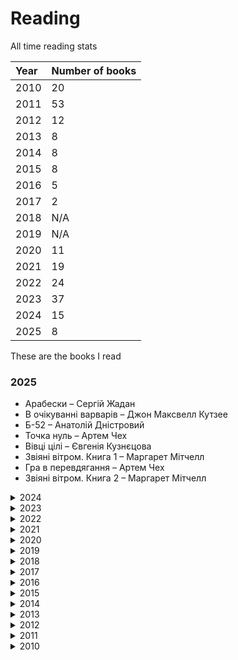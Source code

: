 # Reading

All time reading stats

<table>
    <thead>
        <tr>
            <th align="left">Year</th>
            <th align="left">Number of books</th>
        </tr>
    </thead>
    <tbody>
        <tr>
            <td align="left">2010</td>
            <td align="left">20</td>
        </tr>
        <tr>
            <td align="left">2011</td>
            <td align="left">53</td>
        </tr>
        <tr>
            <td align="left">2012</td>
            <td align="left">12</td>
        </tr>
        <tr>
            <td align="left">2013</td>
            <td align="left">8</td>
        </tr>
        <tr>
            <td align="left">2014</td>
            <td align="left">8</td>
        </tr>
        <tr>
            <td align="left">2015</td>
            <td align="left">8</td>
        </tr>
        <tr>
            <td align="left">2016</td>
            <td align="left">5</td>
        </tr>
        <tr>
            <td align="left">2017</td>
            <td align="left">2</td>
        </tr>
        <tr>
            <td align="left">2018</td>
            <td align="left">N/A</td>
        </tr>
        <tr>
            <td align="left">2019</td>
            <td align="left">N/A</td>
        </tr>
        <tr>
            <td align="left">2020</td>
            <td align="left">11</td>
        </tr>
        <tr>
            <td align="left">2021</td>
            <td align="left">19</td>
        </tr>
        <tr>
            <td align="left">2022</td>
            <td align="left">24</td>
        </tr>
        <tr>
            <td align="left">2023</td>
            <td align="left">37</td>
        </tr>
        <tr>
            <td align="left">2024</td>
            <td align="left">15</td>
        </tr>
        <tr>
            <td align="left">2025</td>
            <td align="left">8</td>
        </tr>
    </tbody>
</table>

These are the books I read

### 2025

* Арабески – Сергій Жадан
* В очікуванні варварів – Джон Максвелл Кутзее
* Б-52 – Анатолій Дністровий
* Точка нуль – Артем Чех
* Вівці цілі – Євгенія Кузнєцова
* Звіяні вітром. Книга 1 – Маргарет Мітчелл
* Гра в перевдягання – Артем Чех
* Звіяні вітром. Книга 2 – Маргарет Мітчелл

<details>
<summary>2024</summary>
<ul class="dashed">

  <li> Служниця – Фріда Мак-Фадден</li>
  <li> Катананхе - Софія Андрухович</li>
  <li> Напрочуд кмітливі створіння - Шелбі ван Пелт</li>
  <li> Робінзон Крузо – Даніель Дефо</li>
  <li> Пісня відкритого шляху – Артем Чех</li>
  <li> Перший Кий Будича – Анатолій Дністровий</li>
  <li> Привиди – Анатолій Дністровий</li>
  <li> Ніколи не йдіть на компроміс. Техніка ефективних переговорів – Крісс Восс</li>
  <li> Сіра Пейна – Анатолій Дністровий</li>
  <li> Там, де заходить сонце – Олена Пшенична</li>
  <li> Slow Productivity: The Lost Art of Accomplishment Without Burnout – Cal Newport</li>
  <li> Feel-Good Productivity: How to Do More of What Matters to You – Ali Abdaal</li>
  <li> Небовись – Брендон Сандерсон</li>
  <li> Вибір – Едіт Егер</li>
  <li> Assassin's Apprentice – Robin Hobb</li>
</ul>
</details>

<details>
<summary>2023</summary>
<ul class="dashed">
  <li>Перші – Марія Олекса</li>
  <li>Не озирайся і мовчи – Макс Кідрук</li>
  <li>Швеція. Модель для збірки: вілла, "вольво", песик – Юлія Юрчук</li>
  <li>Невеличка драма – Валерʼян Підмогильний</li>
  <li>Що мій син має знати про світ – Фредрік Бакман</li>
  <li>Земля крилатих – Ірина Грабовська</li>
  <li>Перші – Марія Олекса</li>
  <li>Пиво і чорнило. Як жили київські студенти 19 – початку 20 ст. – Тарас Самчук</li>
  <li>Зірки й кістки – Ірина Грабовська</li>
  <li>Доця – Тамара Горіха Зерня</li>
  <li>Пляжне чтиво – Емілі Генрі</li>
  <li>Пиши. Легкий шлях від ідеї до книжки – Таіс Золотковська</li>
  <li>НепрОсті – Тарас Прохасько</li>
  <li>Ворошиловград – Сергій Жадан</li>
  <li>Не бійся спитати. 10 кроків до вдалих переговорів – Александра Картер</li>
  <li>Інститутка. Оповідання – Марко Вовчок</li>
  <li>Завтра, завтра, завтра – Ґабріель Зевін</li>
  <li>Три лини для Марії – Сергій Осока</li>
  <li>Недуга – Євген Плужник</li>
  <li>М'яке місто – Девід Сім</li>
  <li>Драбина – Євгенія Кузнєцова</li>
  <li>Бот. Ґуаякільський парадокс – Макс Кідрук</li>
  <li>Дівчина з ведмедиком. Доктор Серафікус – В. Домонтович</li>
  <li>Інтернат – Сергій Жадан</li>
  <li>Неймовірна історія сексу, Том 1: Захід – Філіп Брено, Летісія Корен</li>
  <li>Остання імперія – Брендон Сандерсон</li>
  <li>Бот. Атакамська криза – Макс Кідрук</li>
  <li>1984 – Джордж Орвелл</li>
  <li>Записки Кирпатого Мефістофеля – Володимир Винниченко</li>
  <li>Гаррі Поттер і в’язень Азкабану – Джоан К. Роулінг</li>
  <li>Нові Темні Віки. Колонія – Макс Кідрук</li>
  <li>Танці з кістками – Андрій Сем’янків</li>
  <li>Дюна – Френк Герберт</li>
  <li>Гаррі Поттер і таємна кімната – Джоан К. Роулінг</li>
  <li>Там, де співають раки – Делія Овенс</li>
  <li>Гаррі Поттер і філософський камінь – Джоан К. Роулінг</li>
  <li>Я бачу, вас цікавить пітьма – Ілларіон Павлюк</li>
</ul>
</details>

<details>
<summary>2022</summary>
<ul class="dashed">
  <li>The Forty Rules of Love – Elif Shafak</li>
  <li>The Memory Chalet – Tony Judt</li>
  <li>Білий попіл – Ілларіон Павлюк</li>
  <li>Танець недоумка – Ілларіон Павлюк</li>
  <li>Медицина доказова і не дуже – Андрій Сем’янків</li>
  <li>Six of Crows – Leigh Bardugo</li>
  <li>Нестерпна легкість буття – Milan Kundera</li>
  <li>Соляріс – Станіслав Лем</li>
  <li>Повість про санаторійну зону. Сентиментальна історія. Я Романтика – Микола Хвильовий</li>
  <li>The Remains of the Day – Kazuo Ishiguro</li>
  <li>Правда про справу Гаррі Квеберта – Жоель Дікер</li>
  <li>Канцлерка. Дивовижна одіссея Ангели Меркель – Кеті Мартон</li>
  <li>Віщі сестри – Террі Пратчетт</li>
  <li>Нова карта світу. Енергетика, клімат, конфлікти – Деніел Єрґін</li>
  <li>Нормальні люди – Саллі Руні</li>
  <li>Стоїцизм на кожен день. 366 роздумів про мудрість, стійкість і мистецтво жити – Раян Холідей</li>
  <li>Варта! Варта! – Террі Пратчетт</li>
  <li>Право на чари – Террі Пратчетт</li>
  <li>Колір магії – Террі Пратчетт</li>
  <li>Морт – Террі Пратчетт</li>
  <li>Волоцюги Дгарми – Джек Керуак</li>
  <li>Мистецтво зосереджуватися. Як у нас украли увагу – Йоган Гарі</li>
  <li>Shadow and Bone – Leigh Bardugo </li>
  <li>Что вы несете? Дмитрий Дубилет рассказывает самые интересные истории о флагах всех стран мира – Дмитрий Дубилет</li>
</ul>
</details>

<details>
<summary>2021</summary>
<ul class="dashed">
<li>Влейте в нее свое сердце. Как чашка за чашкой строилась Starbucks – Говард Шульц</li>
<li>Петровы в гриппе и вокруг него – Алексей Сальников</li>
<li>So Good They Can't Ignore You: Why Skills Trump Passion in the Quest for Work You Love – Cal Newport</li>
<li>Dopamine Nation: Finding Balance in the Age of Indulgence – Anna Lembke</li>
<li>The Comfort Book – Matt Haig</li>
<li>Meditations – Marcus Aurelius</li>
<li>Весь невидимый нам свет – Энтони Доерр</li>
<li>A World Without Email: Reimagining Work in an Age of Communication Overload – Cal Newport</li>
<li>Rise and Kill First: The Secret History of Israel's Targeted Assassinations – Ronen Bergman</li>
<li>Deep Work: Rules for Focused Success in a Distracted World – Cal Newport</li>
<li>Любовь к себе: 50 способов повысить самооценку – Анастасия Залога</li>
<li>12 Rules for Life: An Antidote to Chaos – Jordan B. Peterson</li>
<li>No Room for Small Dreams: The Decisions That Made Israel Great – Shimon Peres</li>
<li>Простими словами. Як розібратися у своїх емоціях – Марк Лівін</li>
<li>Асканио – Александр Дюма</li>
<li>Гордость и предубеждение – Джейн Остин</li>
<li>The Unlikely Pilgrimage of Harold Fry – Rachel Joyce</li>
<li>Ясно, понятно – Максим Ильяхов</li>
<li>Ангелы и демоны – Дэн Браун</li>
</ul>
</details>

<details>
<summary>2020</summary>
<ul class="dashed">
<li>A Tree Grows in Brooklyn – Betty Smith</li>
<li>The Midnight Library – Matt Haig</li>
<li>Тревожные люди – Фредрик Бакман</li>
<li>A Man Called Ove – Fredrik Backman </li>
<li>Пиши, сокращай – Максим Ильяхов</li>
<li>You Are a Badass – Jen Sincero	</li>
<li>Сторітелінг для очей, вух і серця – Марк Лівін</li>
<li>Ася – Иван Тургенев</li>
<li>Королева Марго – Александр Дюма</li>
<li>My Grandmother Asked Me to Tell You She's Sorry – Fredrik Backman </li>
<li>Beartown – Fredrik Backman </li>
</ul>
</details>

<details>
<summary>2019</summary>

Did't track what I was reading

</details>

<details>
<summary>2018</summary>

Did't track what I was reading

</details>

<details>
<summary>2017</summary>
<ul class="dashed">
<li>Colorless Tsukuru Tazaki and His Years of Pilgrimage – Haruki Murakami</li>
<li>Quiet Power: The Secret Strengths of Introverts – Susan Cain</li>
</ul>
</details>

<details>
<summary>2016</summary>
<ul class="dashed">
<li>140 децибелів тиші – Андрій Бачинський</li>
<li>Вокруг света в восемьдесят дней – Жюль Верн</li>
<li>Костя + Ника – Тамара Крюкова</li>
<li>Harry Potter and the Cursed Child: Parts One and Two – J.K. Rowling</li>
<li>Компромисс – Сергей Довлатов</li>
</ul>
</details>

<details>
<summary>2015</summary>
<ul class="dashed">
<li>The Element: How Finding Your Passion Changes Everything – Ken Robinson</li>
<li>A Mathematician's Lament: How School Cheats Us Out of Our Most Fascinating and Imaginative Art Form – Paul Lockhart</li>
<li>Marina – Carlos Ruiz Zafón</li>
<li>The Martian – Andy Weir </li>
<li>Brave New World – Aldous Huxley</li>
<li>The Lion, the Witch and the Wardrobe – C.S. Lewis</li>
<li>The Fault in Our Stars – John Green </li>
<li>The Gift of the Magi – O. Henry</li>
</ul>
</details>

<details>
<summary>2014</summary>
<ul class="dashed">
<li>Код Дурова – Николай Кононов</li>
<li>Біг Мак та інші історії – Сергій Жадан</li>
<li>Студенты – Юрий Трифонов</li>
<li>Месопотамія – Сергій Жадан</li>
<li>Другая жизнь – Юрий Трифонов</li>
<li>Граф Монте-Кристо – Александр Дюма</li>
<li>The Prisoner of Heaven – Carlos Ruiz Zafón</li>
<li>Точка заката – Эдуард Катлас</li>
</ul>
</details>

<details>
<summary>2013</summary>
<ul class="dashed">
<li>Край обетованный – Харуки Мураками	</li>
<li>As Simple as Snow – Gregory Galloway </li>
<li>Кафедра – И. Грекова</li>
<li>Левша – Николай Лесков</li>
<li>Frankenstein: The Modern Prometheus – Mary Shelley</li>
<li>К югу от границы, на запад от солнца – Haruki Murakami</li>
<li>September Lights – Carlos Ruiz Zafón	</li>
<li>Охота на овец – Харуки Мураками	</li>
</ul>
</details>

<details>
<summary>2012</summary>
<ul class="dashed">
<li>Слушай песню ветра. Пинбол 1973 – Хураки Мураками</li>
<li>Лекарство от меланхолии – Рэй Брэдбери</li>
<li>Собор Парижской Богоматери – Виктор Гюго</li>
<li>Отцы и дети – Иван Тургенев</li>
<li>The Amnesiac – Sam Taylor</li>
<li>Мартин Боруля – Іван Карпенко-Карий</li>
<li>Хіба ревуть воли, як ясла повні? – Панас Мирний</li>
<li>Лісова пісня – Леся Українка</li>
<li>Тіні забутих предків. Fata Morgana – Михайло Коцюбинський</li>
<li>Чорна рада – Пантелеймон Куліш</li>
<li>Зачарована Десна – Олександр Довженко</li>
<li>Україна в огні – Олександр Довженко</li>
</ul>
</details>

<details>
<summary>2011</summary>
<ul class="dashed">
<li>Мина Мазайло – Микола Куліш</li>
<li>The Shadow of the Wind – Carlos Ruiz Zafón</li>
<li>Тигролови – Іван Багряний</li>
<li>Два капитана – Вениамин Каверин</li>
<li>Трое в лодке, не считая собаки – Джером К. Джером</li>
<li>Острие бритвы – Сомерсет Моэм</li>
<li>Можно попросить Нину? – Кир Булычев</li>
<li>Джакомо Джойс – Джеймс Джойс</li>
<li>Девять рассказов – Селинджер</li>
<li>Марсианские хроники – Рэй Брэдбери</li>
<li>Амстердам – Иэн Макьюэн</li>
<li>Дом, в котором... – Мариам Петросян</li>
<li>Послемрак – Харуки Мураками</li>
<li>Я (Романтика). Вибрані твори – Микола Хвильовий</li>
<li>Голубая книга – Михаил Зощенко</li>
<li>Обмен – Юрий Трифонов</li>
<li>Дождь. Рассказы – Сомерсет Моэм</li>
<li>Кафка на пляже – Харуки Мураками</li>
<li>Повелитель мух – Уильям Голдинг</li>
<li>Луна и грош – Сомерсет Моэм</li>
<li>Бесчестье – Кутзее</li>
<li>Зелёная миля – Стивен Кинг</li>
<li>Степные боги – Андрей Геласимов</li>
<li>Вино из одуванчиков / Лето, прощай / Канун всех святых – Рэй Брэдбери</li>
<li>Чайка Джонатан Ливингстон – Ричард Бах</li>
<li>Голодные игры – Сьюзан Коллинз</li>
<li>Рай где-то рядом – Фэнни Флэг</li>
<li>Великий Гэтсби – Фрэнсис Фитцджеральд</li>
<li>Летнее утро, летняя ночь – Рэй Брэдбери</li>
<li>Лучшее средство от северного ветра – Дэниел Глаттауер</li>
<li>Місто – Валер`ян Підмогильний</li>
<li>Этюд в багровых тонах – Артур Конан Дойл</li>
<li>Жизнь коротка – Сергей Довлатов</li>
<li>Норвежский лес – Харуки Мураками</li>
<li>451° по Фаренгейту – Рэй Брэдбери</li>
<li>Старик и море – Эрнест Хемингуэй</li>
<li>Зона – Сергей Довлатов</li>
<li>Филиал – Сергей Довлатов</li>
<li>Ремесло – Сергей Довлатов</li>
<li>Три Мушкетёра – Александр Дюма</li>
<li>Лена Сквоттер и парагон возмездия – Леонид Каганов</li>
<li>Хочу быть сильным – Сергей Довлатов</li>
<li>Превращение – Франц Кафка</li>
<li>Гранатовый браслет – Александр Куприн</li>
<li>Таинственный остров – Жюль Верн</li>
<li>Агент Х, или Конец игры – Роберт Шекли</li>
<li>По дорозі в Казку – Олександр Олесь</li>
<li>Алеф – Хорхе Луис Борхес</li>
<li>Наши – Сергей Довлатов</li>
<li>Над пропастью во ржи – Селинджер</li>
<li>Иностранка – Сергей Довлатов</li>
<li>Река – Татьяна Толстая </li>
<li>Чемодан – Сергей Довлатов</li>
<li>Цветы для Элджернона – Дэниел Киз</li>
<li>Джейн Эйр – Шарлотта Бронте</li>
<li>Камінний хрест – Василь Стефаник</li>
<li>Земля – Ольга Кобилянська</li>
<li>Людина – Ольга Кобилянська</li>
<li>Ночной дозор – Сергей Лукьяненко</li>
<li>Герой нашего времени – Михаил Лермонтов</li>
<li>Дневной дозор – Сергей Лукьяненко</li>
<li>Возвращение – Эрих Мария Ремарк</li>
<li>Мастер и Маргарита – Михаил Булгаков</li>
</ul>
</details>

<details>
<summary>2010</summary>
<ul class="dashed">
<li>Человек-Амфибия – Александр Беляев</li>
<li>Шагреневая кожа. Обедня безбожника – Оноре де Бальзак</li>
<li>Гобсек – Оноре де Бальзак</li>
<li>Дети капитана Гранта – Жюль Верн</li>
<li>Сойчине крило – Іван Франко</li>
<li>Vita Nostra – Марина и Сергей Дьяченко</li>
<li>Гарри Поттер и дары смерти – Джоан Роулинг</li>
<li>Морской волк – Джек Лондон</li>
<li>Хазяїн – Іван Карпенко-Карий</li>
<li>Кайдашева сім’я – Іван Нечуй-Левицький</li>
<li>Планка – Евгений Гришковец </li>
<li>Сантехник, его кот, жена и другие подробности – Слава Сэ</li>
<li>Маленький принц – Экзюпери</li>
<li>Алхимик – Пауло Коэльо</li>
<li>Google. Прорыв в духе времени – Дэвид Вайз</li>
<li>Желтая стрела – Виктор Пелевин</li>
<li>Інститутка – Марко Вовчок</li>
<li>Generation "П" – Виктор Пелевин</li>
<li>Омон Ра – Виктор Пелевин</li>
<li>Одиночество в сети – Януш Вишневски</li>
</ul>
</details>

